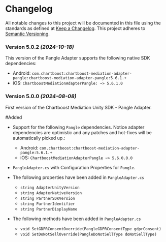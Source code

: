 # Changelog
All notable changes to this project will be documented in this file using the standards as defined at [Keep a Changelog](https://keepachangelog.com/en/1.0.0/). This project adheres to [Semantic Versioning](https://semver.org/spec/v2.0.0).

### Version 5.0.2 *(2024-10-18)*
This version of the Pangle Adapter supports the following native SDK dependencies:
  * Android: `com.chartboost:chartboost-mediation-adapter-pangle:chartboost-mediation-adapter-pangle:5.6.1.+`
  * iOS: `ChartboostMediationAdapterPangle: ~> 5.6.1.0`

### Version 5.0.0 *(2024-08-08)*

First version of the Chartboost Mediation Unity SDK - Pangle Adapter.

#Added
- Support for the following `Pangle` dependencies. Notice adapter dependencies are optimistic and any patches and hot-fixes will be automatically picked up.:
    * Android: `com.chartboost:chartboost-mediation-adapter-pangle:5.6.1.+`
    * iOS: `ChartboostMediationAdapterPangle ~> 5.6.0.0.0`
    
- `PangleAdapter.cs` with Configuration Properties for `Pangle`.
- The following properties have been added in `PangleAdapter.cs`
    * `string AdapterUnityVersion`
    * `string AdapterNativeVersion`
    * `string PartnerSDKVersion`
    * `string PartnerIdentifier`
    * `string PartnerDisplayName`

- The following methods have been added in `PangleAdapter.cs`
    * `void SetGDPRConsentOverride(PangleGDPRConsentType gdprConsent)`
    * `void SetDoNotSellOverride(PangleDoNotSellType doNotSellType)`